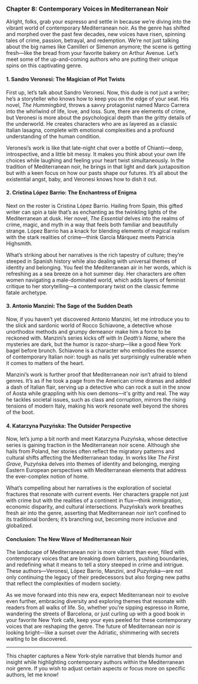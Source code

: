 ### Chapter 8: Contemporary Voices in Mediterranean Noir

Alright, folks, grab your espresso and settle in because we’re diving into the vibrant world of contemporary Mediterranean noir. As the genre has shifted and morphed over the past few decades, new voices have risen, spinning tales of crime, passion, betrayal, and redemption. We’re not just talking about the big names like Camilleri or Simenon anymore; the scene is getting fresh—like the bread from your favorite bakery on Arthur Avenue. Let’s meet some of the up-and-coming authors who are putting their unique spins on this captivating genre.

#### 1. **Sandro Veronesi: The Magician of Plot Twists**

First up, let’s talk about Sandro Veronesi. Now, this dude is not just a writer; he’s a storyteller who knows how to keep you on the edge of your seat. His novel, _The Hummingbird_, throws a savvy protagonist named Marco Carrera into the whirlwind of life, love, and loss. Sure, there are elements of crime, but Veronesi is more about the psychological depth than the gritty details of the underworld. He creates characters who are as layered as a classic Italian lasagna, complete with emotional complexities and a profound understanding of the human condition.

Veronesi’s work is like that late-night chat over a bottle of Chianti—deep, introspective, and a little bit messy. It makes you think about your own life choices while laughing and feeling your heart twist simultaneously. In the tradition of Mediterranean noir, he brings in that light and dark juxtaposition but with a keen focus on how our pasts shape our futures. It’s all about the existential angst, baby, and Veronesi knows how to dish it out.

#### 2. **Cristina López Barrio: The Enchantress of Enigma**

Next on the roster is Cristina López Barrio. Hailing from Spain, this gifted writer can spin a tale that’s as enchanting as the twinkling lights of the Mediterranean at dusk. Her novel, _The Essential_ delves into the realms of crime, magic, and myth in a way that feels both familiar and beautifully strange. López Barrio has a knack for blending elements of magical realism with the stark realities of crime—think García Márquez meets Patricia Highsmith.

What’s striking about her narratives is the rich tapestry of culture; they’re steeped in Spanish history while also dealing with universal themes of identity and belonging. You feel the Mediterranean air in her words, which is refreshing as a sea breeze on a hot summer day. Her characters are often women navigating a male-dominated world, which adds layers of feminist critique to her storytelling—a contemporary twist on the classic femme fatale archetype.

#### 3. **Antonio Manzini: The Sage of the Sudden Death**

Now, if you haven’t yet discovered Antonio Manzini, let me introduce you to the slick and sardonic world of Rocco Schiavone, a detective whose unorthodox methods and grumpy demeanor make him a force to be reckoned with. Manzini’s series kicks off with _In Death’s Name_, where the mysteries are dark, but the humor is razor-sharp—like a good New York bagel before brunch. Schiavone is a character who embodies the essence of contemporary Italian noir: tough as nails yet surprisingly vulnerable when it comes to matters of the heart.

Manzini’s work is further proof that Mediterranean noir isn’t afraid to blend genres. It’s as if he took a page from the American crime dramas and added a dash of Italian flair, serving up a detective who can rock a suit in the snow of Aosta while grappling with his own demons—it's gritty and real. The way he tackles societal issues, such as class and corruption, mirrors the rising tensions of modern Italy, making his work resonate well beyond the shores of the boot.

#### 4. **Katarzyna Puzyńska: The Outsider Perspective**

Now, let’s jump a bit north and meet Katarzyna Puzyńska, whose detective series is gaining traction in the Mediterranean noir scene. Although she hails from Poland, her stories often reflect the migratory patterns and cultural shifts affecting the Mediterranean today. In works like _The First Grave_, Puzyńska delves into themes of identity and belonging, merging Eastern European perspectives with Mediterranean elements that address the ever-complex notion of home.

What’s compelling about her narratives is the exploration of societal fractures that resonate with current events. Her characters grapple not just with crime but with the realities of a continent in flux—think immigration, economic disparity, and cultural intersections. Puzyńska’s work breathes fresh air into the genre, asserting that Mediterranean noir isn’t confined to its traditional borders; it’s branching out, becoming more inclusive and globalized.

#### Conclusion: The New Wave of Mediterranean Noir

The landscape of Mediterranean noir is more vibrant than ever, filled with contemporary voices that are breaking down barriers, pushing boundaries, and redefining what it means to tell a story steeped in crime and intrigue. These authors—Veronesi, López Barrio, Manzini, and Puzyńska—are not only continuing the legacy of their predecessors but also forging new paths that reflect the complexities of modern society.

As we move forward into this new era, expect Mediterranean noir to evolve even further, embracing diversity and exploring themes that resonate with readers from all walks of life. So, whether you’re sipping espresso in Rome, wandering the streets of Barcelona, or just curling up with a good book in your favorite New York café, keep your eyes peeled for these contemporary voices that are reshaping the genre. The future of Mediterranean noir is looking bright—like a sunset over the Adriatic, shimmering with secrets waiting to be discovered.

---

This chapter captures a New York-style narrative that blends humor and insight while highlighting contemporary authors within the Mediterranean noir genre. If you wish to adjust certain aspects or focus more on specific authors, let me know!
